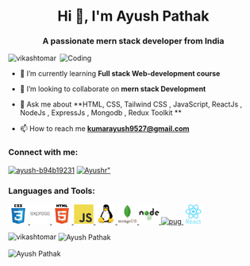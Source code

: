  <h1 align="center">Hi 👋, I'm Ayush Pathak</h1>
<h3 align="center">A passionate mern stack developer from India</h3>
<img align="right" alt="Coding" width="400" src="https://cdn.dribbble.com/users/1162077/screenshots/3848914/programmer.gif" >

<p align="left"> <img src="https://komarev.com/ghpvc/?username=viakashtomar&label=Profile%20views&color=0e75b6&style=flat" alt="vikashtomar" /> </p>

- 🌱 I’m currently learning **Full stack Web-development course**

- 👯 I’m looking to collaborate on **mern stack Development** 

- 💬 Ask me about **HTML, CSS, Tailwind CSS ,  JavaScript, ReactJs , NodeJs , ExpressJs , Mongodb , Redux Toolkit **

- 📫 How to reach me **kumarayush9527@gmail.com**

<h3 align="left">Connect with me:</h3>
<p align="left">
<a href="https://www.linkedin.com/in/ayush-pathak-525264282/" target="blank"><img align="center" src="https://raw.githubusercontent.com/rahuldkjain/github-profile-readme-generator/master/src/images/icons/Social/linked-in-alt.svg" alt="ayush-b94b19231" height="30" width="40" /></a>
<a href="https://www.instagram.com/ayushpathak_07/" target="blank"><img align="center" src="https://raw.githubusercontent.com/rahuldkjain/github-profile-readme-generator/master/src/images/icons/Social/instagram.svg" alt=Ayushr" height="30" width="40" /></a>


<h3 align="left">Languages and Tools:</h3>
<p align="left"> <a href="https://www.w3schools.com/css/" target="_blank" rel="noreferrer"> <img src="https://raw.githubusercontent.com/devicons/devicon/master/icons/css3/css3-original-wordmark.svg" alt="css3" width="40" height="40"/> </a> <a href="https://expressjs.com" target="_blank" rel="noreferrer"> <img src="https://raw.githubusercontent.com/devicons/devicon/master/icons/express/express-original-wordmark.svg" alt="express" width="40" height="40"/> </a> <a href="https://www.w3.org/html/" target="_blank" rel="noreferrer"> <img src="https://raw.githubusercontent.com/devicons/devicon/master/icons/html5/html5-original-wordmark.svg" alt="html5" width="40" height="40"/> </a> <a href="https://developer.mozilla.org/en-US/docs/Web/JavaScript" target="_blank" rel="noreferrer"> <img src="https://raw.githubusercontent.com/devicons/devicon/master/icons/javascript/javascript-original.svg" alt="javascript" width="40" height="40"/> </a> <a href="https://www.linux.org/" target="_blank" rel="noreferrer"> <img src="https://raw.githubusercontent.com/devicons/devicon/master/icons/linux/linux-original.svg" alt="linux" width="40" height="40"/> </a> <a href="https://www.mongodb.com/" target="_blank" rel="noreferrer"> <img src="https://raw.githubusercontent.com/devicons/devicon/master/icons/mongodb/mongodb-original-wordmark.svg" alt="mongodb" width="40" height="40"/> </a> <a href="https://nodejs.org" target="_blank" rel="noreferrer"> <img src="https://raw.githubusercontent.com/devicons/devicon/master/icons/nodejs/nodejs-original-wordmark.svg" alt="nodejs" width="40" height="40"/> </a> <a href="https://pugjs.org" target="_blank" rel="noreferrer"> <img src="https://cdn.worldvectorlogo.com/logos/pug.svg" alt="pug" width="40" height="40"/> </a> <a href="https://reactjs.org/" target="_blank" rel="noreferrer"> <img src="https://raw.githubusercontent.com/devicons/devicon/master/icons/react/react-original-wordmark.svg" alt="react" width="40" height="40"/> </a> </p>

<p><img align="left" src="https://github-readme-stats.vercel.app/api/top-langs?username=Ayush Pathak&show_icons=true&locale=en&layout=compact" alt="vikashtomar" /></p>

<p>&nbsp;<img align="center" src="https://github-readme-stats.vercel.app/api?username=Ayush Pathak&show_icons=true&locale=en" alt="Ayush Pathak" /></p>

<p><img align="center" src="https://github-readme-streak-stats.herokuapp.com/?user=Ayush Pathak&" alt="Ayush Pathak" /></p>
